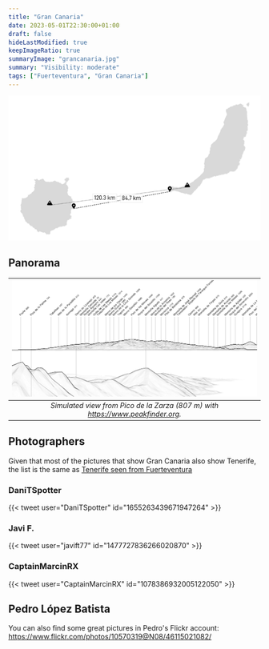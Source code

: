 ```yaml
---
title: "Gran Canaria"
date: 2023-05-01T22:30:00+01:00
draft: false
hideLastModified: true
keepImageRatio: true
summaryImage: "grancanaria.jpg"
summary: "Visibility: moderate"
tags: ["Fuerteventura", "Gran Canaria"]
---
```


![Distances between Fuerteventura and Gran Canaria](mindist_fuerteventura_grancanaria.png)

## Panorama

| ![Gran Canaria from Fuerteventura](fuerteventura_grancanaria_pano.png) |
|:--:| 
| _Simulated view from Pico de la Zarza (807 m) with https://www.peakfinder.org._ |


## Photographers

Given that most of the pictures that show Gran Canaria also show Tenerife, the list is the same as [Tenerife seen from Fuerteventura](../tenerife/)

### DaniTSpotter
{{< tweet user="DaniTSpotter" id="1655263439671947264" >}}

### Javi F.
{{< tweet user="javift77" id="1477727836266020870" >}}

### CaptainMarcinRX
{{< tweet user="CaptainMarcinRX" id="1078386932005122050" >}}

## Pedro López Batista

You can also find some great pictures in Pedro's Flickr account:
https://www.flickr.com/photos/10570319@N08/46115021082/
